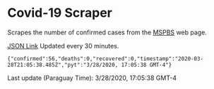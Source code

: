 # Covid-19 Scraper

Scrapes the number of confirmed cases from the [MSPBS](https://www.mspbs.gov.py/covid-19.php) web page.

[JSON Link](https://jmayalag.github.io/covid19-scrape/cases.json)
Updated every 30 minutes.
```
{"confirmed":56,"deaths":0,"recovered":0,"timestamp":"2020-03-28T21:05:38.485Z","pyt":"3/28/2020, 17:05:38 GMT-4"}
```
Last update (Paraguay Time): 3/28/2020, 17:05:38 GMT-4